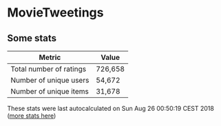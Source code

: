 # MovieTweetings
## Some stats

Metric | Value
--- | ---
Total number of ratings                 | 726,658
Number of unique users                  | 54,672
Number of unique items                  | 31,678
These stats were last autocalculated on Sun Aug 26 00:50:19 CEST 2018  ([more stats here](./stats.md))

